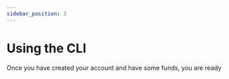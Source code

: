 ```yaml
---
sidebar_position: 3
---
```


# Using the CLI

Once you have created your account and have some funds, you are ready 